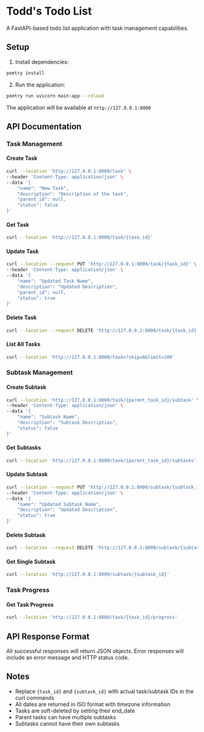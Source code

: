 # Todd's Todo List

A FastAPI-based todo list application with task management capabilities.

## Setup

1. Install dependencies:
```bash
poetry install
```

2. Run the application:
```bash
poetry run uvicorn main:app --reload
```

The application will be available at `http://127.0.0.1:8000`

## API Documentation

### Task Management

#### Create Task
```bash
curl --location 'http://127.0.0.1:8000/task' \
--header 'Content-Type: application/json' \
--data '{
    "name": "New Task",
    "description": "Description of the task",
    "parent_id": null,
    "status": false
}'
```

#### Get Task
```bash
curl --location 'http://127.0.0.1:8000/task/{task_id}'
```

#### Update Task
```bash
curl --location --request PUT 'http://127.0.0.1:8000/task/{task_id}' \
--header 'Content-Type: application/json' \
--data '{
    "name": "Updated Task Name",
    "description": "Updated Description",
    "parent_id": null,
    "status": true
}'
```

#### Delete Task
```bash
curl --location --request DELETE 'http://127.0.0.1:8000/task/{task_id}'
```

#### List All Tasks
```bash
curl --location 'http://127.0.0.1:8000/tasks?skip=0&limit=100'
```

### Subtask Management

#### Create Subtask
```bash
curl --location 'http://127.0.0.1:8000/task/{parent_task_id}/subtask' \
--header 'Content-Type: application/json' \
--data '{
    "name": "Subtask Name",
    "description": "Subtask Description",
    "status": false
}'
```

#### Get Subtasks
```bash
curl --location 'http://127.0.0.1:8000/task/{parent_task_id}/subtasks'
```

#### Update Subtask
```bash
curl --location --request PUT 'http://127.0.0.1:8000/subtask/{subtask_id}' \
--header 'Content-Type: application/json' \
--data '{
    "name": "Updated Subtask Name",
    "description": "Updated Description",
    "status": true
}'
```

#### Delete Subtask
```bash
curl --location --request DELETE 'http://127.0.0.1:8000/subtask/{subtask_id}'
```

#### Get Single Subtask
```bash
curl --location 'http://127.0.0.1:8000/subtask/{subtask_id}'
```

### Task Progress

#### Get Task Progress
```bash
curl --location 'http://127.0.0.1:8000/task/{task_id}/progress'
```

## API Response Format
All successful responses will return JSON objects. Error responses will include an error message and HTTP status code.

## Notes
- Replace `{task_id}` and `{subtask_id}` with actual task/subtask IDs in the curl commands
- All dates are returned in ISO format with timezone information
- Tasks are soft-deleted by setting their end_date
- Parent tasks can have multiple subtasks
- Subtasks cannot have their own subtasks